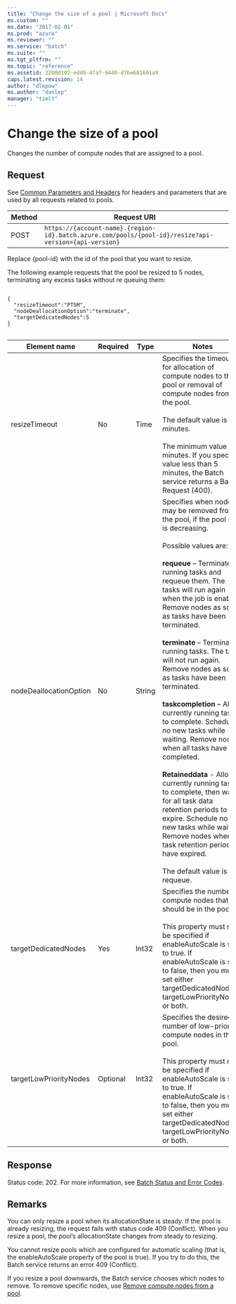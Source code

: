 ```yaml
---
title: "Change the size of a pool | Microsoft Docs"
ms.custom: ""
ms.date: "2017-02-01"
ms.prod: "azure"
ms.reviewer: ""
ms.service: "batch"
ms.suite: ""
ms.tgt_pltfrm: ""
ms.topic: "reference"
ms.assetid: 2200d102-edd9-47af-9440-d7be681601a9
caps.latest.revision: 14
author: "dlepow"
ms.author: "danlep"
manager: "timlt"
---
```

# Change the size of a pool
  Changes the number of compute nodes that are assigned to a pool.  
  
##  <a name="bk_lifetime"></a> Request  
 See [Common Parameters and Headers](../batchservice/common-parameters-and-headers.md) for headers and parameters that are used by all requests related to pools.  
  
|Method|Request URI|  
|------------|-----------------|  
|POST|`https://{account-name}.{region-id}.batch.azure.com/pools/{pool-id}/resize?api-version={api-version}`|  
  
 Replace {pool-id} with the id of the pool that you want to resize.  
  
 The following example requests that the pool be resized to 5 nodes, terminating any excess tasks without re queuing them:  
  
```  
  
{  
  "resizeTimeout":"PT5M",  
  "nodeDeallocationOption":"terminate",  
  "targetDedicatedNodes":5  
}  
  
```  
  
|Element name|Required|Type|Notes|  
|------------------|--------------|----------|-----------|  
|resizeTimeout|No|Time|Specifies the timeout for allocation of compute nodes to the pool or removal of compute nodes from the pool.<br /><br /> The default value is 15 minutes.<br /><br /> The minimum value is 5 minutes. If you specify a value less than 5 minutes, the Batch service returns a Bad Request (400).|  
|nodeDeallocationOption|No|String|Specifies when nodes may be removed from the pool, if the pool size is decreasing.<br /><br /> Possible values are:<br /><br /> **requeue** – Terminate running tasks and requeue them. The tasks will run again when the job is enabled. Remove nodes as soon as tasks have been terminated.<br /><br /> **terminate** – Terminate running tasks. The tasks will not run again. Remove nodes as soon as tasks have been terminated.<br /><br /> **taskcompletion** – Allow currently running tasks to complete. Schedule no new tasks while waiting. Remove nodes when all tasks have completed.<br /><br /> **Retaineddata** -  Allow currently running tasks to complete, then wait for all task data retention periods to expire. Schedule no new tasks while waiting. Remove nodes when all task retention periods have expired.<br /><br /> The default value is requeue.|  
|targetDedicatedNodes|Yes|Int32|Specifies the number of compute nodes that should be in the pool.<br /><br /> This property must not be specified if enableAutoScale is set to true.  If enableAutoScale is set to false, then you must set either targetDedicatedNodes, targetLowPriorityNodes, or both.|  
|targetLowPriorityNodes|Optional|Int32|Specifies the desired number of low-priority compute nodes in the pool.<br /><br /> This property must not be specified if enableAutoScale is set to true.  If enableAutoScale is set to false, then you must set either targetDedicatedNodes, targetLowPriorityNodes, or both.|

## Response  
 Status code: 202. For more information, see [Batch Status and Error Codes](../batchservice/batch-status-and-error-codes.md).  
  
## Remarks  
 You can only resize a pool when its allocationState is steady. If the pool is already resizing, the request fails with status code 409 (Conflict). When you resize a pool, the pool’s allocationState changes from steady to resizing.  
  
 You cannot resize pools which are configured for automatic scaling (that is, the enableAutoScale property of the pool is true).  If you try to do this, the Batch service returns an error 409 (Conflict).  
  
 If you resize a pool downwards, the Batch service chooses which nodes to remove.  To remove specific nodes, use [Remove compute nodes from a pool](../batchservice/remove-compute-nodes-from-a-pool.md).  
  
  